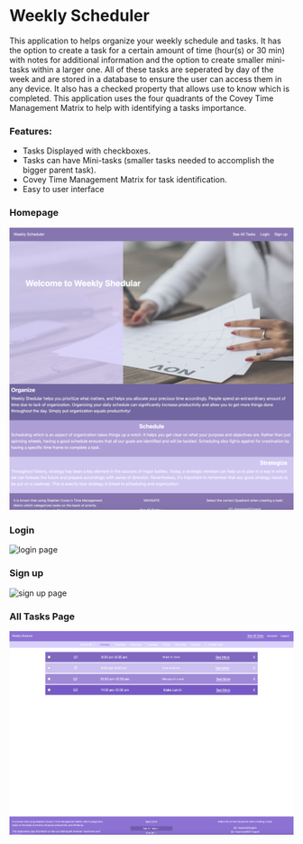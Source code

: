 # Weekly Scheduler

This application to helps organize your weekly schedule and tasks. It has the option to create a task for a certain amount of time (hour(s) or 30 min) with notes for additional information and the option to create smaller mini-tasks within a larger one. All of these tasks are seperated by day of the week and are stored in a database to ensure the user can access them in any device. It also has a checked property that allows use to know which is completed. This application uses the four quadrants of the Covey Time Management Matrix to help with identifying a tasks importance.

### Features:

- Tasks Displayed with checkboxes.
- Tasks can have Mini-tasks (smaller tasks needed to accomplish the bigger parent task).
- Covey Time Management Matrix for task identification.
- Easy to user interface

### Homepage

![homepage](mediaPics/homepage.png)

### Login

![login page](mediaPics/login-page.png)

### Sign up

![sign up page](mediaPics/signup.png)

### All Tasks Page

![all pages](mediaPics/all-tasks-with-tasks.png)
